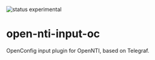 ![status experimental](https://img.shields.io/badge/status-experimental-yellow.svg)  

# open-nti-input-oc

OpenConfig input plugin for OpenNTI, based on Telegraf.
